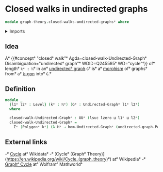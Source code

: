 # Closed walks in undirected graphs

```agda
module graph-theory.closed-walks-undirected-graphsᵉ where
```

<details><summary>Imports</summary>

```agda
open import elementary-number-theory.natural-numbersᵉ

open import foundation.dependent-pair-typesᵉ
open import foundation.universe-levelsᵉ

open import graph-theory.morphisms-undirected-graphsᵉ
open import graph-theory.polygonsᵉ
open import graph-theory.undirected-graphsᵉ
```

</details>

## Idea

Aᵉ
{{#conceptᵉ "closedᵉ walk"ᵉ Agda=closed-walk-Undirected-Graphᵉ Disambiguation="undirectedᵉ graph"ᵉ WDID=Q245595ᵉ WD="cycle"ᵉ}}
ofᵉ lengthᵉ `kᵉ : ℕ`ᵉ in anᵉ [undirectedᵉ graph](graph-theory.undirected-graphs.mdᵉ)
`G`ᵉ isᵉ aᵉ [morphism](graph-theory.morphisms-undirected-graphs.mdᵉ) ofᵉ graphsᵉ fromᵉ
aᵉ [`k`-gon](graph-theory.polygons.mdᵉ) intoᵉ `G`.ᵉ

## Definition

```agda
module _
  {l1ᵉ l2ᵉ : Level} (kᵉ : ℕᵉ) (Gᵉ : Undirected-Graphᵉ l1ᵉ l2ᵉ)
  where

  closed-walk-Undirected-Graphᵉ : UUᵉ (lsuc lzero ⊔ l1ᵉ ⊔ l2ᵉ)
  closed-walk-Undirected-Graphᵉ =
    Σᵉ (Polygonᵉ kᵉ) (λ Hᵉ → hom-Undirected-Graphᵉ (undirected-graph-Polygonᵉ kᵉ Hᵉ) Gᵉ)
```

## External links

-ᵉ [Cycle](https://www.wikidata.org/entity/Q245595ᵉ) atᵉ Wikidataᵉ
-ᵉ [Cycleᵉ (Graphᵉ Theory)](<https://en.wikipedia.org/wiki/Cycle_(graph_theory)>ᵉ)
  atᵉ Wikipediaᵉ
-ᵉ [Graphᵉ Cycle](https://mathworld.wolfram.com/GraphCycle.htmlᵉ) atᵉ Wolframᵉ
  Mathworldᵉ